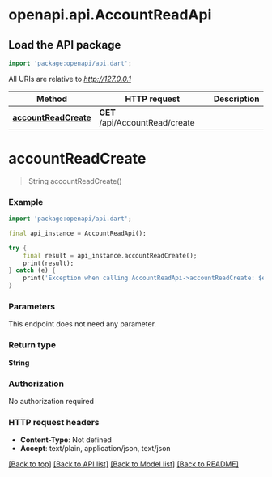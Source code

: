 # openapi.api.AccountReadApi

## Load the API package
```dart
import 'package:openapi/api.dart';
```

All URIs are relative to *http://127.0.0.1*

Method | HTTP request | Description
------------- | ------------- | -------------
[**accountReadCreate**](AccountReadApi.md#accountreadcreate) | **GET** /api/AccountRead/create | 


# **accountReadCreate**
> String accountReadCreate()



### Example
```dart
import 'package:openapi/api.dart';

final api_instance = AccountReadApi();

try {
    final result = api_instance.accountReadCreate();
    print(result);
} catch (e) {
    print('Exception when calling AccountReadApi->accountReadCreate: $e\n');
}
```

### Parameters
This endpoint does not need any parameter.

### Return type

**String**

### Authorization

No authorization required

### HTTP request headers

 - **Content-Type**: Not defined
 - **Accept**: text/plain, application/json, text/json

[[Back to top]](#) [[Back to API list]](../README.md#documentation-for-api-endpoints) [[Back to Model list]](../README.md#documentation-for-models) [[Back to README]](../README.md)


